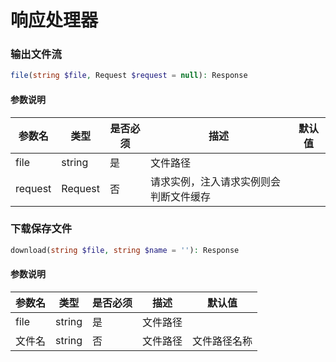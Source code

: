 # 响应处理器

### 输出文件流

```php
file(string $file, Request $request = null): Response
```

#### 参数说明

| 参数名 | 类型 | 是否必须 | 描述 | 默认值 |
| ------------ | ------------ | ------------ | ------------ | ------------ |
| file | string | 是  | 文件路径 |  |
| request | Request | 否  | 请求实例，注入请求实例则会判断文件缓存 |  |


### 下载保存文件

```php
download(string $file, string $name = ''): Response
```

#### 参数说明

| 参数名 | 类型 | 是否必须 | 描述 | 默认值 |
| ------------ | ------------ | ------------ | ------------ | ------------ |
| file | string | 是  | 文件路径 |  |
| 文件名 | string | 否   | 文件路径 | 文件路径名称  |
